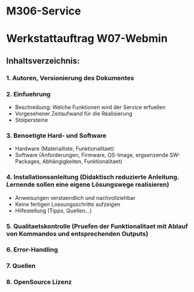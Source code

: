 # M306-Service
# Werkstattauftrag W07-Webmin

## Inhaltsverzeichnis:

### 1. Autoren, Versionierung des Dokumentes

### 2. Einfuehrung
- Beschreibung: Welche Funktionen wird der Service erfuellen
- Vorgesehener Zeitaufwand für die Realisierung
- Stolpersteine

### 3. Benoetigte Hard- und Software
- Hardware (Materialliste, Funktionalitaet)
- Software (Anforderungen, Firmware, OS-Image, ergaenzende SW-Packages, Abhängigkeiten, Funktionalitaet)

### 4. Installationsanleitung (Didaktisch reduzierte Anleitung. Lernende sollen eine eigene Lösungswege realisieren)
- Anweisungen verstaendlich und nachvollziehbar
- Keine fertigen Loesungsschritte aufzeigen
- Hilfestellung (Tipps, Quellen...)

### 5. Qualitaetskontrolle (Pruefen der Funktionalitaet mit Ablauf von Kommandos und entsprechenden Outputs)

### 6. Error-Handling

### 7. Quellen

### 8. OpenSource Lizenz
